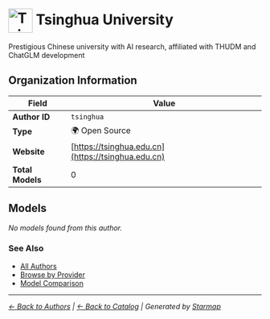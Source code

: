 # <img src="https://raw.githubusercontent.com/agentstation/starmap/master/internal/embedded/logos/tsinghua.svg" alt="Tsinghua University logo" width="48" height="48" style="vertical-align: middle;"> Tsinghua University
  
  
  
Prestigious Chinese university with AI research, affiliated with THUDM and ChatGLM development
  
  
## Organization Information
  
| Field | Value |
|---------|---------|
| **Author ID** | `tsinghua` |
| **Type** | 🌍 Open Source |
| **Website** | [https://tsinghua.edu.cn](https://tsinghua.edu.cn) |
| **Total Models** | 0 |

  
## Models
  
*No models found from this author.*
  
### See Also
  
- [All Authors](../)
- [Browse by Provider](../../providers/)
- [Model Comparison](../../models/)
  
---
*_[← Back to Authors](../) | [← Back to Catalog](../../) | Generated by [Starmap](https://github.com/agentstation/starmap)_*